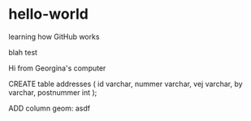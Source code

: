 # hello-world
learning how GitHub works

blah test

Hi from Georgina's computer

CREATE table addresses (
    id varchar,
    nummer varchar,
    vej varchar,
    by varchar,
    postnummer int
    );

ADD column geom: asdf